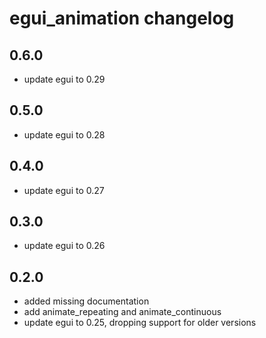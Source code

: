 # egui_animation changelog

## 0.6.0

- update egui to 0.29

## 0.5.0

- update egui to 0.28

## 0.4.0

- update egui to 0.27

## 0.3.0

- update egui to 0.26

## 0.2.0

- added missing documentation
- add animate_repeating and animate_continuous
- update egui to 0.25, dropping support for older versions
